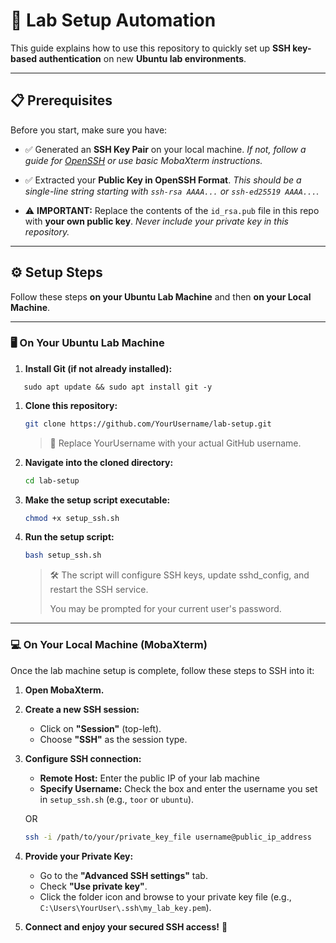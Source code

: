 # 🚀 Lab Setup Automation

This guide explains how to use this repository to quickly set up **SSH key-based authentication** on new **Ubuntu lab environments**.

---

## 📋 Prerequisites

Before you start, make sure you have:

- ✅ Generated an **SSH Key Pair** on your local machine.
  _If not, follow a guide for [OpenSSH](https://www.ssh.com/academy/ssh/keygen) or use basic MobaXterm instructions._

- ✅ Extracted your **Public Key in OpenSSH Format**.
  _This should be a single-line string starting with `ssh-rsa AAAA...` or `ssh-ed25519 AAAA...`._

- ⚠️ **IMPORTANT:** Replace the contents of the `id_rsa.pub` file in this repo with **your own public key**.
  _Never include your private key in this repository._

---

## ⚙️ Setup Steps

Follow these steps **on your Ubuntu Lab Machine** and then **on your Local Machine**.

---

### 🖥️ On Your Ubuntu Lab Machine
1. **Install Git (if not already installed):**

```
   sudo apt update && sudo apt install git -y
```

1. **Clone this repository:**
    
    ```bash
    git clone https://github.com/YourUsername/lab-setup.git
    ```
    
    > 🔁 Replace YourUsername with your actual GitHub username.
    > 
2. **Navigate into the cloned directory:**
    
    ```bash
    cd lab-setup
    ```
    
3. **Make the setup script executable:**
    
    ```bash
    chmod +x setup_ssh.sh
    ```
    
4. **Run the setup script:**
    
    ```bash
    bash setup_ssh.sh
    ```
    
    > 🛠️ The script will configure SSH keys, update sshd_config, and restart the SSH service.
    > 
    > 
    > You may be prompted for your current user's password.
    > 

---

### 💻 On Your Local Machine (MobaXterm)

Once the lab machine setup is complete, follow these steps to SSH into it:

1. **Open MobaXterm.**
2. **Create a new SSH session:**
    - Click on **"Session"** (top-left).
    - Choose **"SSH"** as the session type.
3. **Configure SSH connection:**
    - **Remote Host:** Enter the public IP of your lab machine
    - **Specify Username:** Check the box and enter the username you set in `setup_ssh.sh` (e.g., `toor` or `ubuntu`).
    
    OR 
    
    ```bash
    ssh -i /path/to/your/private_key_file username@public_ip_address
    ```
    
4. **Provide your Private Key:**
    - Go to the **"Advanced SSH settings"** tab.
    - Check **"Use private key"**.
    - Click the folder icon and browse to your private key file (e.g., `C:\Users\YourUser\.ssh\my_lab_key.pem`).
5. **Connect and enjoy your secured SSH access!** 🎉
